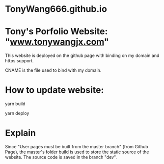 # TonyWang666.github.io

# Tony's Porfolio Website: "www.tonywangjx.com"

This website is deployed on the github page with binding on my domain and https support.

CNAME is the file used to bind with my domain.

# How to update website:
yarn build 

yarn deploy

# Explain
Since "User pages must be built from the master branch" (from Github Page), the master's folder build is used
to store the static source of the website. The source code is saved in the branch "dev".
